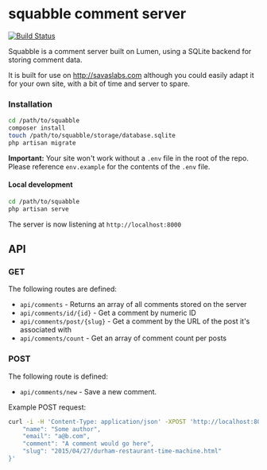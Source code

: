 # squabble comment server

[![Build Status](https://travis-ci.org/savaslabs/squabble.svg)](https://travis-ci.org/savaslabs/squabble)

Squabble is a comment server built on Lumen, using a SQLite backend for storing comment data.

It is built for use on http://savaslabs.com although you could easily adapt it for your own site, with a bit of time and server to spare.

### Installation

``` bash
cd /path/to/squabble
composer install
touch /path/to/squabble/storage/database.sqlite
php artisan migrate
```

**Important:** Your site won't work without a `.env` file in the root of the repo. Please reference `env.example` for the contents of the `.env` file.

#### Local development

``` bash
cd /path/to/squabble
php artisan serve
```

The server is now listening at `http://localhost:8000`

## API

### GET

The following routes are defined:

- `api/comments` - Returns an array of all comments stored on the server
- `api/comments/id/{id}` - Get a comment by numeric ID
- `api/comments/post/{slug}` - Get a comment by the URL of the post it's associated with
- `api/comments/count` - Get an array of comment count per posts

### POST

The following route is defined:

- `api/comments/new` - Save a new comment.

Example POST request:

``` bash
curl -i -H 'Content-Type: application/json' -XPOST 'http://localhost:8000/api/comments/new' -d '{
    "name": "Some author",
    "email": "a@b.com",
    "comment": "A comment would go here",
    "slug": "2015/04/27/durham-restaurant-time-machine.html"
}' 
```
